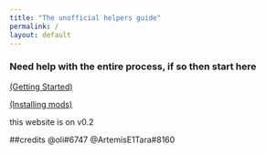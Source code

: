 ```yaml
---
title: "The unofficial helpers guide"
permalink: /
layout: default
---
```


### Need help with the entire process, if so then start here

[(Getting Started)](getting_sidequest.md)


[(Installing mods)](installing_mods.md)


this website is on v0.2




##credits
@oli#6747
@ArtemisE1Tara#8160